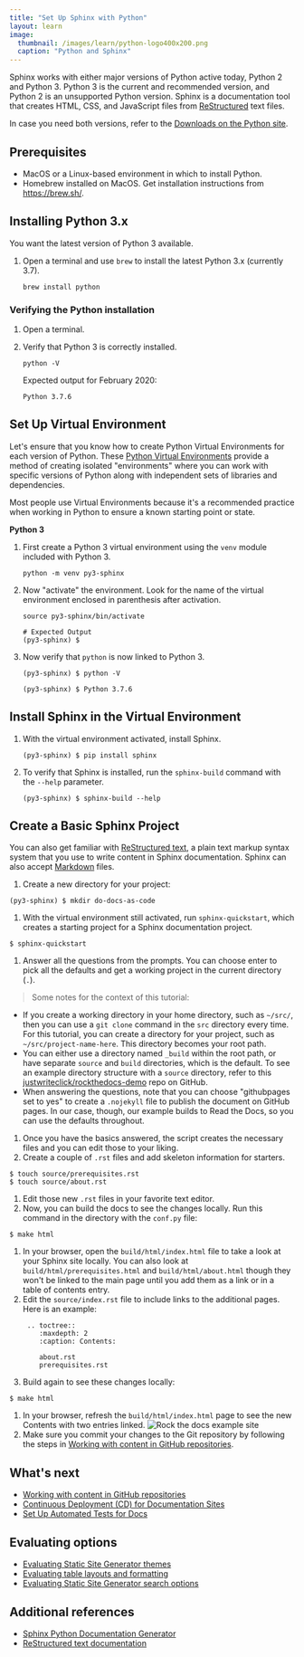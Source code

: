 ```yaml
---
title: "Set Up Sphinx with Python"
layout: learn
image:
  thumbnail: /images/learn/python-logo400x200.png
  caption: "Python and Sphinx"
---
```


Sphinx works with either major versions of Python active today, Python 2 and Python 3. Python 3 is the current and recommended version, and Python 2 is an unsupported Python version. Sphinx is a documentation tool that creates HTML, CSS, and JavaScript files from [ReStructured](https://docutils.sourceforge.net/rst.html) text files.

In case you need both versions, refer to the [Downloads on the Python site](https://www.python.org/downloads/).

## Prerequisites

* MacOS or a Linux-based environment in which to install Python.
* Homebrew installed on MacOS. Get installation instructions from https://brew.sh/.

## Installing Python 3.x

You want the latest version of Python 3 available.

1. Open a terminal and use `brew` to install the latest Python 3.x (currently 3.7).

    ```
    brew install python
    ```

### Verifying the Python installation

1. Open a terminal.
1. Verify that Python 3 is correctly installed.

    ```
    python -V
    ```
    Expected output for February 2020:
    ```
    Python 3.7.6
    ```

## Set Up Virtual Environment

Let's ensure that you know how to create Python Virtual Environments for each version of Python. These [Python Virtual Environments](https://docs.python.org/3/tutorial/venv.html) provide a method of creating isolated "environments" where you can work with specific versions of Python along with independent sets of libraries and dependencies.

Most people use Virtual Environments because it's a recommended practice when working in Python to ensure a known starting point or state.

**Python 3**

1. First create a Python 3 virtual environment using the `venv` module included with Python 3.

    ```
    python -m venv py3-sphinx
    ```

1. Now "activate" the environment. Look for the name of the virtual environment enclosed in parenthesis after activation.

    ```
    source py3-sphinx/bin/activate
    ```

    ```
    # Expected Output
    (py3-sphinx) $
    ```

1. Now verify that `python` is now linked to Python 3.

    ```
    (py3-sphinx) $ python -V
    ```

    ```
    (py3-sphinx) $ Python 3.7.6
    ```

## Install Sphinx in the Virtual Environment

1. With the virtual environment activated, install Sphinx.

   ```
   (py3-sphinx) $ pip install sphinx
   ```

1. To verify that Sphinx is installed, run the `sphinx-build` command with the `--help` parameter.

   ```
   (py3-sphinx) $ sphinx-build --help
   ```

## Create a Basic Sphinx Project

You can also get familiar with [ReStructured text](https://docutils.sourceforge.net/docs/user/rst/quickstart.html), a plain text markup syntax system that you use to write content in Sphinx documentation. Sphinx can also accept [Markdown](https://commonmark.org/help/) files.

1. Create a new directory for your project:
  ```
  (py3-sphinx) $ mkdir do-docs-as-code
  ```
1. With the virtual environment still activated, run `sphinx-quickstart`, which creates a starting project for a Sphinx documentation project.
  ```
  $ sphinx-quickstart
  ```
1. Answer all the questions from the prompts.
  You can choose enter to pick all the defaults and get a working project in the current directory (`.`).
  >Some notes for the context of this tutorial:
  * If you create a working directory in your home directory, such as `~/src/`, then you can use a `git clone` command in the `src` directory every time. For this tutorial, you can create a directory for your project, such as `~/src/project-name-here`. This directory becomes your root path.
  * You can either use a directory named `_build` within the root path, or have separate `source` and `build` directories, which is the default. To see an example directory structure with a `source` directory, refer to this [justwriteclick/rockthedocs-demo](https://github.com/justwriteclick/rockthedocs-demo) repo on GitHub.
  * When answering the questions, note that you can choose "githubpages set to yes" to create a `.nojekyll` file to publish the document on GitHub pages. In our case, though, our example builds to Read the Docs, so you can use the defaults throughout.

1. Once you have the basics answered, the script creates the necessary files and you can edit those to your liking.
1. Create a couple of `.rst` files and add skeleton information for starters.
  ```
  $ touch source/prerequisites.rst
  $ touch source/about.rst
  ```
1. Edit those new `.rst` files in your favorite text editor.
1. Now, you can build the docs to see the changes locally. Run this command in the directory with the `conf.py` file:
  ```
  $ make html
  ```
1. In your browser, open the `build/html/index.html` file to take a look at your Sphinx site locally. You can also look at `build/html/prerequisites.html` and `build/html/about.html` though they won't be linked to the main page until you add them as a link or in a table of contents entry.
1. Edit the `source/index.rst` file to include links to the additional pages.
   Here is an example:
   ```
    .. toctree::
       :maxdepth: 2
       :caption: Contents:

       about.rst
       prerequisites.rst
   ```
1. Build again to see these changes locally:
  ```
  $ make html
  ```
1. In your browser, refresh the `build/html/index.html` page to see the new Contents with two entries linked.
   ![Rock the docs example site](/images/learn/sphinx-docs-page.png)
1. Make sure you commit your changes to the Git repository by following the steps in [Working with content in GitHub repositories](https://docslikecode.com/learn/04-add-content-workflow/).

## What's next

* [Working with content in GitHub repositories](https://docslikecode.com/learn/04-add-content-workflow/)
* [Continuous Deployment (CD) for Documentation Sites](https://www.docslikecode.com/learn/05-cd-for-docs/)
* [Set Up Automated Tests for Docs](https://www.docslikecode.com/learn/06-test-docs-as-code/)

## Evaluating options

* [Evaluating Static Site Generator themes](https://www.docslikecode.com/learn/07-evaluating-ssg-themes/)
* [Evaluating table layouts and formatting](https://www.docslikecode.com/learn/08-evaluating-table-layouts/)
* [Evaluating Static Site Generator search options](https://www.docslikecode.com/learn/09-ssg-search-implementations/)

## Additional references

* [Sphinx Python Documentation Generator](https://www.sphinx-doc.org/en/stable/)
* [ReStructured text documentation](https://docutils.sourceforge.net/rst.html)
